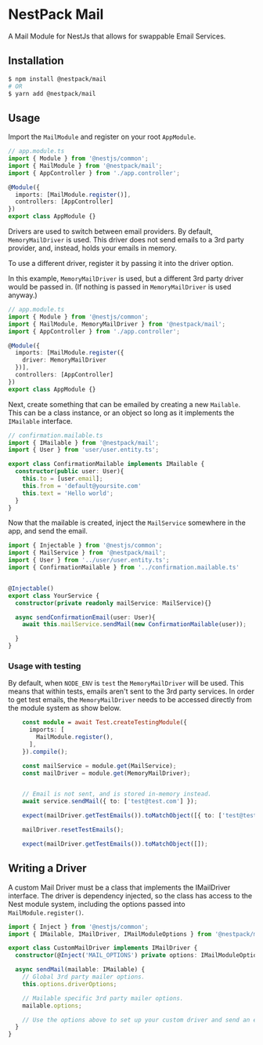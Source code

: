# NestPack Mail
A Mail Module for NestJs that allows for swappable Email Services.

## Installation

```bash
$ npm install @nestpack/mail
# OR
$ yarn add @nestpack/mail
```

## Usage

Import the `MailModule` and register on your root `AppModule`.

```typescript
// app.module.ts
import { Module } from '@nestjs/common';
import { MailModule } from '@nestpack/mail';
import { AppController } from './app.controller';

@Module({
  imports: [MailModule.register()],
  controllers: [AppController]
})
export class AppModule {}
```

Drivers are used to switch between email providers. By default, `MemoryMailDriver` is used. 
This driver does not send emails to a 3rd party provider, and, instead, holds your emails in memory.

To use a different driver, register it by passing it into the driver option.

In this example, `MemoryMailDriver` is used, but a different 3rd party driver would be passed in.
(If nothing is passed in `MemoryMailDriver` is used anyway.)

```typescript
// app.module.ts
import { Module } from '@nestjs/common';
import { MailModule, MemoryMailDriver } from '@nestpack/mail';
import { AppController } from './app.controller';

@Module({
  imports: [MailModule.register({
    driver: MemoryMailDriver
  })],
  controllers: [AppController]
})
export class AppModule {}
```

Next, create something that can be emailed by creating a new `Mailable`. This can be
a class instance, or an object so long as it implements the `IMailable` interface.

```typescript
// confirmation.mailable.ts
import { IMailable } from '@nestpack/mail';
import { User } from 'user/user.entity.ts';

export class ConfirmationMailable implements IMailable {
  constructor(public user: User){
    this.to = [user.email];
    this.from = 'default@yoursite.com'
    this.text = 'Hello world';
  }
}
```

Now that the mailable is created, inject the `MailService` somewhere in the app, and 
send the email.

```typescript
import { Injectable } from '@nestjs/common';
import { MailService } from '@nestpack/mail';
import { User } from '../user/user.entity.ts';
import { ConfirmationMailable } from '../confirmation.mailable.ts'


@Injectable()
export class YourService {
  constructor(private readonly mailService: MailService){}

  async sendConfirmationEmail(user: User){
    await this.mailService.sendMail(new ConfirmationMailable(user));

  }
}
```


### Usage with testing
By default, when `NODE_ENV` is `test` the `MemoryMailDriver` will be used. This means that within tests, 
emails aren't sent to the 3rd party services. In order to get test emails, the `MemoryMailDriver` needs to be accessed directly from the module system as show below.

```typescript
    const module = await Test.createTestingModule({
      imports: [
        MailModule.register(),
      ],
    }).compile();

    const mailService = module.get(MailService);
    const mailDriver = module.get(MemoryMailDriver);


    // Email is not sent, and is stored in-memory instead.
    await service.sendMail({ to: ['test@test.com'] });

    expect(mailDriver.getTestEmails()).toMatchObject([{ to: ['test@test.com'] }]);

    mailDriver.resetTestEmails();

    expect(mailDriver.getTestEmails()).toMatchObject([]);
```

## Writing a Driver
A custom Mail Driver must be a class that implements the IMailDriver interface. The driver is
dependency injected, so the class has access to the Nest module system, including the options 
passed into `MailModule.register()`.

```typescript
import { Inject } from '@nestjs/common';
import { IMailable, IMailDriver, IMailModuleOptions } from '@nestpack/mail';

export class CustomMailDriver implements IMailDriver {
  constructor(@Inject('MAIL_OPTIONS') private options: IMailModuleOptions) {}

  async sendMail(mailable: IMailable) {
    // Global 3rd party mailer options.
    this.options.driverOptions;

    // Mailable specific 3rd party mailer options.
    mailable.options;

    // Use the options above to set up your custom driver and send an email here.
  }
}

```